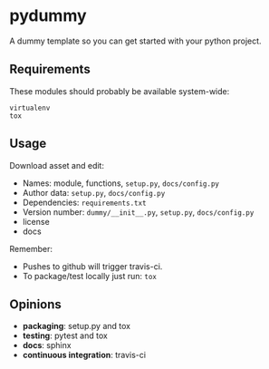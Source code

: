 # pydummy

A dummy template so you can get started with your python project.

## Requirements

These modules should probably be available system-wide:

```
virtualenv
tox
```

## Usage

Download asset and edit:

- Names: module, functions, `setup.py`, `docs/config.py`
- Author data: `setup.py`, `docs/config.py`
- Dependencies: `requirements.txt`
- Version number: `dummy/__init__.py`, `setup.py`, `docs/config.py`
- license
- docs

Remember:

- Pushes to github will trigger travis-ci.
- To package/test locally just run: `tox`


## Opinions

- **packaging**: setup.py and tox
- **testing**: pytest and tox
- **docs**: sphinx
- **continuous integration**: travis-ci

